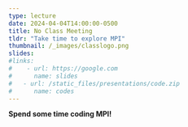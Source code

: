 ```yaml
---
type: lecture
date: 2024-04-04T14:00:00-0500
title: No Class Meeting
tldr: "Take time to explore MPI"
thumbnail: /_images/classlogo.png
slides: 
#links: 
#    - url: https://google.com
#      name: slides
#   - url: /static_files/presentations/code.zip
#      name: codes
---
```

**Spend some time coding MPI!** 